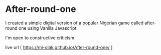 # After-round-one

I created a simple digital version of a popular Nigerian game called after-round one using Vanilla Javascript.

I'm open to constructive criticism.

live url [ https://mi-olak.github.io/After-round-one/ ]
